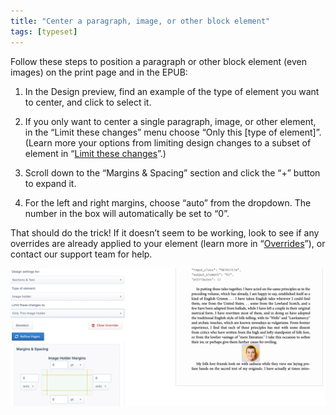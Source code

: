 ```yaml
---
title: "Center a paragraph, image, or other block element"
tags: [typeset]
---
```

 
<html><body><section data-type="chapter" class="hsecchapter" data-hederis-type="hsecchapter" id="center-a-block" data-pi-attrs="id: center-a-block; data-tags: typeset;" role="doc-chapter" data-tags="typeset" data-author-name=" " data-book-title=" " title="Center a paragraph, image, or other block element"><p class="hblkp" data-hederis-type="hblkp" id="px76Fr2W5">Follow these steps to position a paragraph or other block element (even images) on the print page and in the EPUB:</p><ol class="hwprnumlist" data-hederis-type="hwprnumlist" id="p0rSPBOPM"><li class="hblkoli" data-hederis-type="hblkoli" id="li5H1AABgY"><p class="hblkoli" data-hederis-type="hblklip" id="piXWFbsSV">In the Design preview, find an example of the type of element you want to center, and click to select it.</p></li><li class="hblkoli" data-hederis-type="hblkoli" id="liItesBfMN"><p class="hblkoli" data-hederis-type="hblklip" id="puJnnC3wD">If you only want to center a single paragraph, image, or other element, in the &#8220;Limit these changes&#8221; menu choose &#8220;Only this [type of element]&#8221;. (Learn more your options from limiting design changes to a subset of element in &#8220;<a href="{% link _docs/selectors.md %}" class="hspana" data-hederis-type="hspana" id="pgLCH1WPD">Limit these changes</a>&#8221;.)</p></li><li class="hblkoli" data-hederis-type="hblkoli" id="liwoFtu3az"><p class="hblkoli" data-hederis-type="hblklip" id="pLMhzbRTh">Scroll down to the &#8220;Margins &amp; Spacing&#8221; section and click the &#8220;+&#8221; button to expand it.</p></li><li class="hblkoli" data-hederis-type="hblkoli" id="liy3NZWQTB"><p class="hblkoli" data-hederis-type="hblklip" id="pRy8KaOuE">For the left and right margins, choose &#8220;auto&#8221; from the dropdown. The number in the box will automatically be set to &#8220;0&#8221;.</p></li></ol><p class="hblkp" data-hederis-type="hblkp" id="pnGMd4ONT">That should do the trick! If it doesn&#8217;t seem to be working, look to see if any overrides are already applied to your element (learn more in &#8220;<a href="{% link _docs/design-settings-and-inheritance.md %}" class="hspana" data-hederis-type="hspana" id="pa13xsrgf">Overrides</a>&#8221;), or contact our support team for help.</p><img data-hederis-type="hblkimg" class="hblkimg" id="pn85tgyhu" src="/images/centerblock1.png" data-img-src="/images/centerblock1.png"/></section></body></html>
